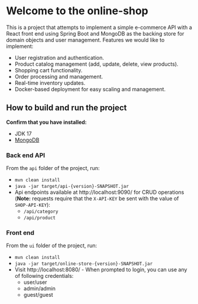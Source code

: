 # Welcome to the online-shop

This is a project that attempts to implement a simple e-commerce API with a React front end using Spring Boot and MongoDB as the backing store for domain objects and user management.  Features we would like to implement:  

* User registration and authentication.
* Product catalog management (add, update, delete, view products).
* Shopping cart functionality.
* Order processing and management.
* Real-time inventory updates.
* Docker-based deployment for easy scaling and management.

## How to build and run the project

**Confirm that you have installed:**
* JDK 17
* [MongoDB](https://www.mongodb.com/try/download/community)

### Back end API
From the `api` folder of the project, run:
* `mvn clean install`
* `java -jar target/api-{version}-SNAPSHOT.jar`
* Api endpoints available at http://localhost:9090/ for CRUD operations (**Note:** requests require that the `X-API-KEY` be sent with the value of `SHOP-API-KEY`):
  * `/api/category`
  * `/api/product`

### Front end

From the `ui` folder of the project, run:
* `mvn clean install`
* `java -jar target/online-store-{version}-SNAPSHOT.jar`
* Visit http://localhost:8080/ - When prompted to login, you can use any of following credentials:
  * user/user
  * admin/admin
  * guest/guest
